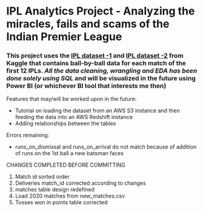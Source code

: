 # IPL Analytics Project - Analyzing the miracles, fails and scams of the Indian Premier League

### This project uses the <a href='/https://www.kaggle.com/nowke9/ipldata'>IPL dataset -1</a> and <a href='/https://www.kaggle.com/nowke9/ipldata'>IPL dataset -2</a> from Kaggle that contains ball-by-ball data for each match of the first 12 IPLs. ___All the data cleaning, wrangling and EDA has been done solely using SQL___ and will be visualized in the future using Power BI (or whichever BI tool that interests me then)

Features that may/will be worked upon in the future:
- Tutorial on loading the dataset from an AWS S3 instance and then feeding the data into an AWS Redshift instance
- Adding relationships between the tables

Errors remaining:
- runs_on_dismissal and runs_on_arrival do not match because of addition of runs on the 1st ball a new batsman faces

CHANGES COMPLETED BEFORE COMMITTING
1. Match id sorted order
2. Deliveries match_id corrected according to changes
3. matches table design redefined
4. Load 2020 matches from new_matches.csv
5. Tosses won in points table corrected